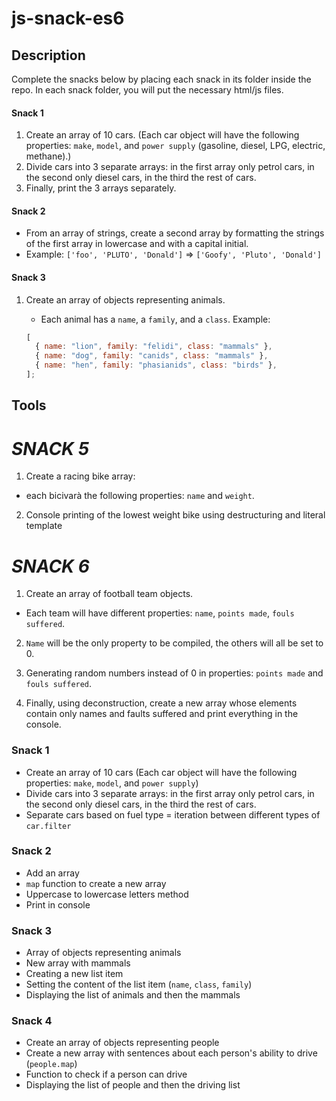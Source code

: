 # js-snack-es6

## Description

Complete the snacks below by placing each snack in its folder inside the repo. In each snack folder, you will put the necessary html/js files.

#### Snack 1

1. Create an array of 10 cars.
   (Each car object will have the following properties: `make`, `model`, and `power supply` (gasoline, diesel, LPG, electric, methane).)
2. Divide cars into 3 separate arrays: in the first array only petrol cars, in the second only diesel cars, in the third the rest of cars.
3. Finally, print the 3 arrays separately.

#### Snack 2

- From an array of strings, create a second array by formatting the strings of the first array in lowercase and with a capital initial.
- Example: `['foo', 'PLUTO', 'Donald']` => `['Goofy', 'Pluto', 'Donald']`

#### Snack 3

1. Create an array of objects representing animals.

   - Each animal has a `name`, a `family`, and a `class`.
     Example:

   ```javascript
   [
     { name: "lion", family: "felidi", class: "mammals" },
     { name: "dog", family: "canids", class: "mammals" },
     { name: "hen", family: "phasianids", class: "birds" },
   ];
   ```

## Tools

# _SNACK 5_

1. Create a racing bike array:

- each bicivarà the following properties: `name` and `weight`.

2. Console printing of the lowest weight bike using destructuring and literal template

# _SNACK 6_

1. Create an array of football team objects.

- Each team will have different properties: `name`, `points made`, `fouls suffered`.

2. `Name` will be the only property to be compiled, the others will all be set to 0.

3. Generating random numbers instead of 0 in properties: `points made` and `fouls suffered`.

4. Finally, using deconstruction, create a new array whose elements contain only names and faults suffered and print everything in the console.

### Snack 1

- Create an array of 10 cars
  (Each car object will have the following properties: `make`, `model`, and `power supply`)
- Divide cars into 3 separate arrays: in the first array only petrol cars, in the second only diesel cars, in the third the rest of cars.
- Separate cars based on fuel type = iteration between different types of `car.filter`

### Snack 2

- Add an array
- `map` function to create a new array
- Uppercase to lowercase letters method
- Print in console

### Snack 3

- Array of objects representing animals
- New array with mammals
- Creating a new list item
- Setting the content of the list item (`name`, `class`, `family`)
- Displaying the list of animals and then the mammals

### Snack 4

- Create an array of objects representing people
- Create a new array with sentences about each person's ability to drive (`people.map`)
- Function to check if a person can drive
- Displaying the list of people and then the driving list
